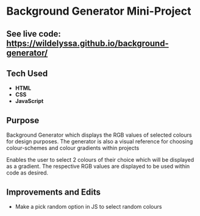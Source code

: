# Background Generator Mini-Project

## See live code: https://wildelyssa.github.io/background-generator/

## Tech Used
* **HTML**
* **CSS**
* **JavaScript**

## Purpose
Background Generator which displays the RGB values of selected colours for design purposes. The generator is also a visual reference for choosing colour-schemes and colour gradients within projects

Enables the user to select 2 colours of their choice which will be displayed as a gradient. The respective RGB values are displayed to be used within code as desired. 

## Improvements and Edits
* Make a pick random option in JS to select random colours


